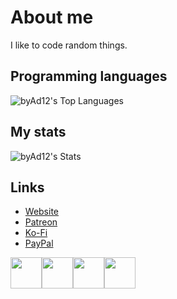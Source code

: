 # About me

I like to code random things.

## Programming languages
![byAd12's Top Languages](https://github-readme-stats.vercel.app/api/top-langs/?username=byAd12&theme=tokyonight&show_icons=true&hide_border=false&layout=compact)

## My stats
![byAd12's Stats](https://github-readme-stats.vercel.app/api?username=byAd12&theme=tokyonight&show_icons=true&hide_border=false&count_private=true)

## Links

* [Website](https://byad12.pages.dev)
* [Patreon](https://www.patreon.com/byAd12)
* [Ko-Fi](https://ko-fi.com/byad12)
* [PayPal](https://www.paypal.com/donate/?hosted_button_id=9D8YV9UW5LYKQ)

<div style="display: flex;">
  <a href="https://byAd12.pages.dev"><img src="https://byad12.pages.dev/img/logo.ico" style="width: 50px;"></a>
  <a href="https://www.patreon.com/byAd12"><img src="https://upload.wikimedia.org/wikipedia/commons/thumb/9/94/Patreon_logo.svg/2048px-Patreon_logo.svg.png" style="width: 50px;"></a>
  <a href="https://ko-fi.com/byad12"><img src="https://cdn.prod.website-files.com/5c14e387dab576fe667689cf/670f5a01229bf8a18f97a3c1_favion.png" style="width: 50px;"></a>
  <a href="https://www.paypal.com/donate/?hosted_button_id=9D8YV9UW5LYKQ"><img src="https://upload.wikimedia.org/wikipedia/commons/b/b7/PayPal_Logo_Icon_2014.svg" style="width: 50px;"></a>
</div>
